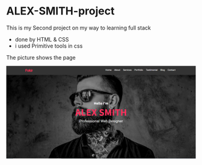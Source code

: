 # ALEX-SMITH-project

This is my Second project on my way to learning full stack

* done by HTML & CSS
* i used Primitive tools in css

The picture shows the page

![This is an image](img/Capture.PNG)